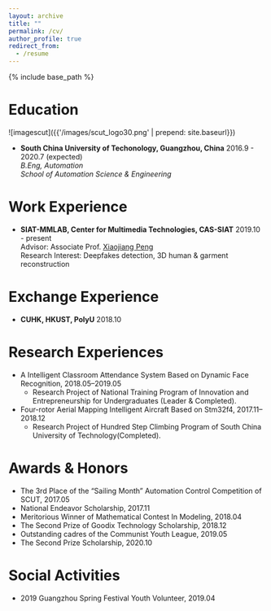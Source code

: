 ```yaml
---
layout: archive
title: ""
permalink: /cv/
author_profile: true
redirect_from:
  - /resume
---
```


{% include base_path %}

# Education 

![imagescut]({{'/images/scut_logo30.png' | prepend: site.baseurl}})

* **South China University of Techonology, Guangzhou, China** 2016.9 - 2020.7 (expected)  
*B.Eng, Automation*  
*School of Automation Science & Engineering*

# Work Experience

* **SIAT-MMLAB, Center for Multimedia Technologies, CAS-SIAT** 2019.10 - present  
Advisor: Associate Prof. [Xiaojiang Peng](https://pengxj.github.io/)  
Research Interest: Deepfakes detection, 3D human & garment reconstruction

# Exchange Experience

* **CUHK, HKUST, PolyU** 2018.10

# Research Experiences

* A Intelligent Classroom Attendance System Based on Dynamic Face Recognition, 2018.05–2019.05
  * Research Project of National Training Program of Innovation and Entrepreneurship for Undergraduates (Leader & Completed).
* Four-rotor Aerial Mapping Intelligent Aircraft Based on Stm32f4, 2017.11–2018.12
  * Research Project of Hundred Step Climbing Program of South China University of Technology(Completed).

# Awards & Honors

* The 3rd Place of the “Sailing Month” Automation Control Competition of SCUT, 2017.05
* National Endeavor Scholarship, 2017.11
* Meritorious Winner of Mathematical Contest In Modeling, 2018.04
* The Second Prize of Goodix Technology Scholarship, 2018.12
* Outstanding cadres of the Communist Youth League, 2019.05
* The Second Prize Scholarship, 2020.10

# Social Activities

* 2019 Guangzhou Spring Festival Youth Volunteer, 2019.04
